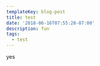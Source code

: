 ```yaml
---
templateKey: blog-post
title: test
date: '2018-06-16T07:55:28-07:00'
description: fun
tags:
  - test
---
```

yes
